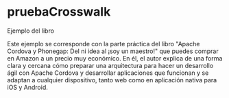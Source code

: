 # pruebaCrosswalk
Ejemplo del libro

Este ejemplo se corresponde con la parte práctica del libro "Apache Cordova y Phonegap: Del ni idea al ¡soy un maestro!" que puedes comprar en Amazon a un precio muy económico. En él, el autor explica de una forma clara y cercana cómo preparar una arquitectura para hacer un desarrollo ágil con Apache Cordova y desarrollar aplicaciones que funcionan y se adaptan a cualquier dispositivo, tanto web como en aplicación nativa para iOS y Android.